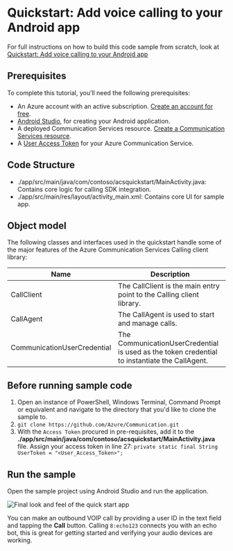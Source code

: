 # Quickstart: Add voice calling to your Android app

For full instructions on how to build this code sample from scratch, look at [Quickstart: Add voice calling to your Android app](https://docs.microsoft.com/en-us/azure/communication-services/quickstarts/voice-video-calling/getting-started-with-calling?pivots=platform-android)

## Prerequisites

To complete this tutorial, you’ll need the following prerequisites:

- An Azure account with an active subscription. [Create an account for free](https://azure.microsoft.com/free/?WT.mc_id=A261C142F). 
- [Android Studio](https://developer.android.com/studio), for creating your Android application.
- A deployed Communication Services resource. [Create a Communication Services resource](https://docs.microsoft.com/en-us/azure/communication-services/quickstarts/create-communication-resource).
- A [User Access Token](https://docs.microsoft.com/en-us/azure/communication-services/quickstarts/access-tokens?pivots=programming-language-csharp) for your Azure Communication Service.

## Code Structure

- ./app/src/main/java/com/contoso/acsquickstart/MainActivity.java: Contains core logic for calling SDK integration.
- ./app/src/main/res/layout/activity_main.xml: Contains core UI for sample app.

## Object model

The following classes and interfaces used in the quickstart handle some of the major features of the Azure Communication Services Calling client library:

| Name                                  | Description                                                  |
| ------------------------------------- | ------------------------------------------------------------ |
| CallClient| The CallClient is the main entry point to the Calling client library.|
| CallAgent | The CallAgent is used to start and manage calls. |
| CommunicationUserCredential | The CommunicationUserCredential is used as the token credential to instantiate the CallAgent.|

## Before running sample code

1. Open an instance of PowerShell, Windows Terminal, Command Prompt or equivalent and navigate to the directory that you'd like to clone the sample to.
2. `git clone https://github.com/Azure/Communication.git` 
3. With the `Access Token` procured in pre-requisites, add it to the **./app/src/main/java/com/contoso/acsquickstart/MainActivity.java** file. Assign your access token in line 27:
   ```private static final String UserToken = "<User_Access_Token>";```

## Run the sample

Open the sample project using Android Studio and run the application.

![Final look and feel of the quick start app](../../../../media/quickstart-android-call-echobot.png)

You can make an outbound VOIP call by providing a user ID in the text field and tapping the **Call** button. Calling `8:echo123` connects you with an echo bot, this is great for getting started and verifying your audio devices are working.
